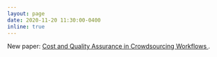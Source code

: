 ```yaml
---
layout: page
date: 2020-11-20 11:30:00-0400
inline: true
---
```


New paper: <a href="https://hal.inria.fr/hal-02964736/file/edbt-workflow.pdf" target="_blank"> Cost and Quality Assurance in Crowdsourcing Workflows </a>.
